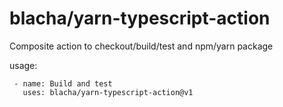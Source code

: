 # blacha/yarn-typescript-action

Composite action to checkout/build/test and npm/yarn package

usage: 

```
 - name: Build and test
   uses: blacha/yarn-typescript-action@v1
```